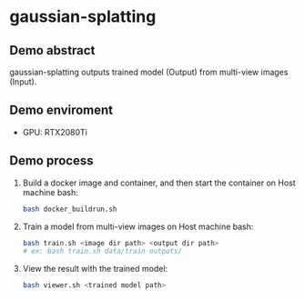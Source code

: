 # gaussian-splatting
## Demo abstract
gaussian-splatting outputs trained model (Output) from multi-view images (Input).

## Demo enviroment
- GPU: RTX2080Ti

## Demo process
1. Build a docker image and container, and then start the container on Host machine bash:
    ```bash
    bash docker_buildrun.sh
    ```
2. Train a model from multi-view images on Host machine bash:
    ```bash
    bash train.sh <image dir path> <output dir path>
    # ex: bash train.sh data/train outputs/
    ```
3. View the result with the trained model:
    ```bash
    bash viewer.sh <trained model path>
    ```
